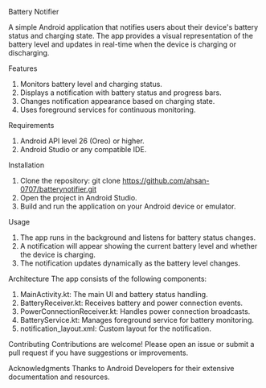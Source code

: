 Battery Notifier

A simple Android application that notifies users about their device's battery status and charging state. The app provides a visual representation of the battery level and updates in real-time when the device is charging or discharging.

Features
1. Monitors battery level and charging status.
2. Displays a notification with battery status and progress bars.
3. Changes notification appearance based on charging state.
4. Uses foreground services for continuous monitoring.

Requirements
1. Android API level 26 (Oreo) or higher.
2. Android Studio or any compatible IDE.

Installation
1. Clone the repository:
git clone https://github.com/ahsan-0707/batterynotifier.git
2. Open the project in Android Studio.
3. Build and run the application on your Android device or emulator.

Usage
1. The app runs in the background and listens for battery status changes.
2. A notification will appear showing the current battery level and whether the device is charging.
3. The notification updates dynamically as the battery level changes.

Architecture
The app consists of the following components:
1. MainActivity.kt: The main UI and battery status handling.
2. BatteryReceiver.kt: Receives battery and power connection events.
3. PowerConnectionReceiver.kt: Handles power connection broadcasts.
4. BatteryService.kt: Manages foreground service for battery monitoring.
5. notification_layout.xml: Custom layout for the notification.

Contributing
Contributions are welcome! Please open an issue or submit a pull request if you have suggestions or improvements.

Acknowledgments
Thanks to Android Developers for their extensive documentation and resources.
